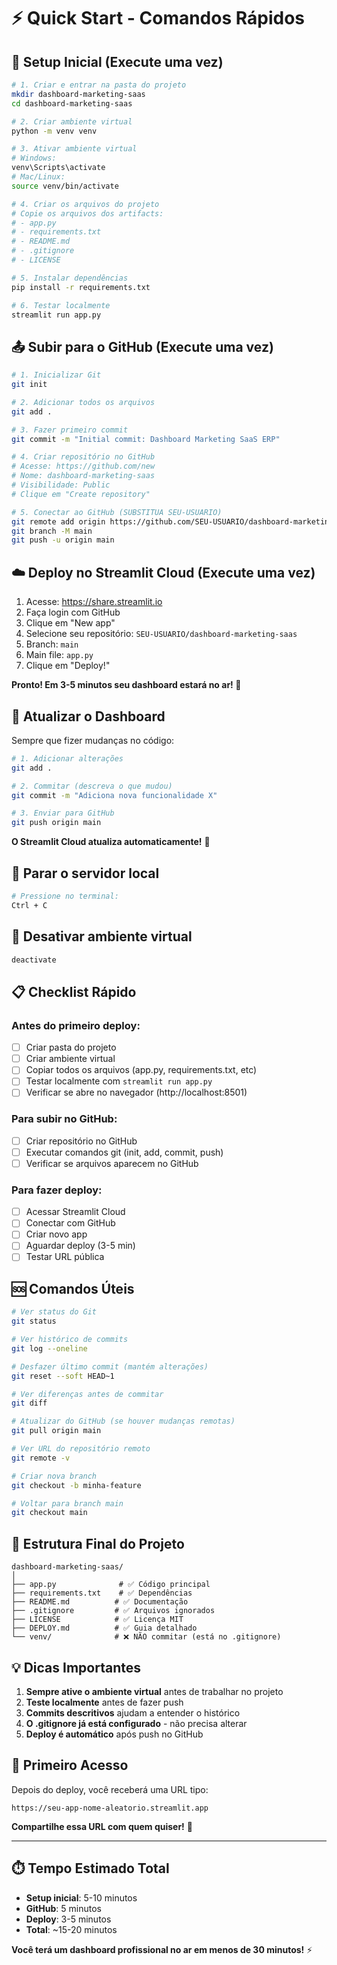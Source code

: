 # ⚡ Quick Start - Comandos Rápidos

## 🚀 Setup Inicial (Execute uma vez)

```bash
# 1. Criar e entrar na pasta do projeto
mkdir dashboard-marketing-saas
cd dashboard-marketing-saas

# 2. Criar ambiente virtual
python -m venv venv

# 3. Ativar ambiente virtual
# Windows:
venv\Scripts\activate
# Mac/Linux:
source venv/bin/activate

# 4. Criar os arquivos do projeto
# Copie os arquivos dos artifacts:
# - app.py
# - requirements.txt
# - README.md
# - .gitignore
# - LICENSE

# 5. Instalar dependências
pip install -r requirements.txt

# 6. Testar localmente
streamlit run app.py
```

## 📤 Subir para o GitHub (Execute uma vez)

```bash
# 1. Inicializar Git
git init

# 2. Adicionar todos os arquivos
git add .

# 3. Fazer primeiro commit
git commit -m "Initial commit: Dashboard Marketing SaaS ERP"

# 4. Criar repositório no GitHub
# Acesse: https://github.com/new
# Nome: dashboard-marketing-saas
# Visibilidade: Public
# Clique em "Create repository"

# 5. Conectar ao GitHub (SUBSTITUA SEU-USUARIO)
git remote add origin https://github.com/SEU-USUARIO/dashboard-marketing-saas.git
git branch -M main
git push -u origin main
```

## ☁️ Deploy no Streamlit Cloud (Execute uma vez)

1. Acesse: https://share.streamlit.io
2. Faça login com GitHub
3. Clique em "New app"
4. Selecione seu repositório: `SEU-USUARIO/dashboard-marketing-saas`
5. Branch: `main`
6. Main file: `app.py`
7. Clique em "Deploy!"

**Pronto! Em 3-5 minutos seu dashboard estará no ar! 🎉**

## 🔄 Atualizar o Dashboard

Sempre que fizer mudanças no código:

```bash
# 1. Adicionar alterações
git add .

# 2. Commitar (descreva o que mudou)
git commit -m "Adiciona nova funcionalidade X"

# 3. Enviar para GitHub
git push origin main
```

**O Streamlit Cloud atualiza automaticamente!** 🔄

## 🛑 Parar o servidor local

```bash
# Pressione no terminal:
Ctrl + C
```

## 🔌 Desativar ambiente virtual

```bash
deactivate
```

## 📋 Checklist Rápido

### Antes do primeiro deploy:
- [ ] Criar pasta do projeto
- [ ] Criar ambiente virtual
- [ ] Copiar todos os arquivos (app.py, requirements.txt, etc)
- [ ] Testar localmente com `streamlit run app.py`
- [ ] Verificar se abre no navegador (http://localhost:8501)

### Para subir no GitHub:
- [ ] Criar repositório no GitHub
- [ ] Executar comandos git (init, add, commit, push)
- [ ] Verificar se arquivos aparecem no GitHub

### Para fazer deploy:
- [ ] Acessar Streamlit Cloud
- [ ] Conectar com GitHub
- [ ] Criar novo app
- [ ] Aguardar deploy (3-5 min)
- [ ] Testar URL pública

## 🆘 Comandos Úteis

```bash
# Ver status do Git
git status

# Ver histórico de commits
git log --oneline

# Desfazer último commit (mantém alterações)
git reset --soft HEAD~1

# Ver diferenças antes de commitar
git diff

# Atualizar do GitHub (se houver mudanças remotas)
git pull origin main

# Ver URL do repositório remoto
git remote -v

# Criar nova branch
git checkout -b minha-feature

# Voltar para branch main
git checkout main
```

## 🎯 Estrutura Final do Projeto

```
dashboard-marketing-saas/
│
├── app.py              # ✅ Código principal
├── requirements.txt    # ✅ Dependências
├── README.md          # ✅ Documentação
├── .gitignore         # ✅ Arquivos ignorados
├── LICENSE            # ✅ Licença MIT
├── DEPLOY.md          # ✅ Guia detalhado
└── venv/              # ❌ NÃO commitar (está no .gitignore)
```

## 💡 Dicas Importantes

1. **Sempre ative o ambiente virtual** antes de trabalhar no projeto
2. **Teste localmente** antes de fazer push
3. **Commits descritivos** ajudam a entender o histórico
4. **O .gitignore já está configurado** - não precisa alterar
5. **Deploy é automático** após push no GitHub

## 🎉 Primeiro Acesso

Depois do deploy, você receberá uma URL tipo:
```
https://seu-app-nome-aleatorio.streamlit.app
```

**Compartilhe essa URL com quem quiser!** 🚀

---

## ⏱️ Tempo Estimado Total

- **Setup inicial**: 5-10 minutos
- **GitHub**: 5 minutos
- **Deploy**: 3-5 minutos
- **Total**: ~15-20 minutos

**Você terá um dashboard profissional no ar em menos de 30 minutos!** ⚡
